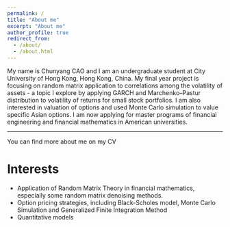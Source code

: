 ```yaml
---
permalink: /
title: "About me"
excerpt: "About me"
author_profile: true
redirect_from: 
  - /about/
  - /about.html
---
```


My name is Chunyang CAO and I am an undergraduate student at City University of Hong Kong, Hong Kong, China. My final year project is focusing on random matrix application to correlations among the volatility of assets - a topic I explore by applying GARCH and Marchenko–Pastur distribution to volatility of returns for small stock portfolios. I am also interested in valuation of options and used Monte Carlo simulation to value specific Asian options. I am now applying for master programs of financial engineering and financial mathematics in American universities.

---

You can find more about me on my CV

Interests
======
* Application of Random Matrix Theory in financial mathematics, especially some random matrix denoising methods. 
* Option pricing strategies, including Black-Scholes model, Monte Carlo Simulation and Generalized Finite Integration Method
* Quantitative models
